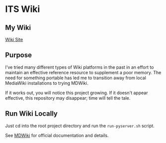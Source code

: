ITS Wiki
========

## My Wiki

[Wiki Site](http://Cashiuus.github.io/mywiki)


## Purpose

I've tried many different types of Wiki platforms in the past in an effort to maintain an
effective reference resource to supplement a poor memory. The need for something portable
has led me to transition away from local MediaWiki installations to trying MDWiki.

If it works out, you will notice this project growing. If it doesn't appear effective, this
repository may disappear; time will tell the tale.




## Run Wiki Locally

Just cd into the root project directory and run the `run-pyserver.sh` script.






See [MDWiki](http://www.mdwiki.info/) for official documentation and details.

